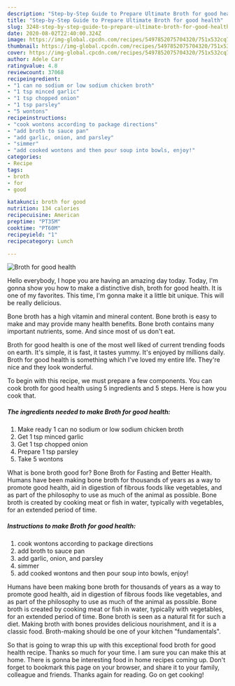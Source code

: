 ```yaml
---
description: "Step-by-Step Guide to Prepare Ultimate Broth for good health"
title: "Step-by-Step Guide to Prepare Ultimate Broth for good health"
slug: 3248-step-by-step-guide-to-prepare-ultimate-broth-for-good-health
date: 2020-08-02T22:40:00.324Z
image: https://img-global.cpcdn.com/recipes/5497852075704320/751x532cq70/broth-for-good-health-recipe-main-photo.jpg
thumbnail: https://img-global.cpcdn.com/recipes/5497852075704320/751x532cq70/broth-for-good-health-recipe-main-photo.jpg
cover: https://img-global.cpcdn.com/recipes/5497852075704320/751x532cq70/broth-for-good-health-recipe-main-photo.jpg
author: Adele Carr
ratingvalue: 4.8
reviewcount: 37068
recipeingredient:
- "1 can no sodium or low sodium chicken broth"
- "1 tsp minced garlic"
- "1 tsp chopped onion"
- "1 tsp parsley"
- "5 wontons"
recipeinstructions:
- "cook wontons according to package directions"
- "add broth to sauce pan"
- "add garlic, onion, and parsley"
- "simmer"
- "add cooked wontons and then pour soup into bowls, enjoy!"
categories:
- Recipe
tags:
- broth
- for
- good

katakunci: broth for good 
nutrition: 134 calories
recipecuisine: American
preptime: "PT35M"
cooktime: "PT60M"
recipeyield: "1"
recipecategory: Lunch

---
```



![Broth for good health](https://img-global.cpcdn.com/recipes/5497852075704320/751x532cq70/broth-for-good-health-recipe-main-photo.jpg)

Hello everybody, I hope you are having an amazing day today. Today, I'm gonna show you how to make a distinctive dish, broth for good health. It is one of my favorites. This time, I'm gonna make it a little bit unique. This will be really delicious.

Bone broth has a high vitamin and mineral content. Bone broth is easy to make and may provide many health benefits. Bone broth contains many important nutrients, some. And since most of us don&#39;t eat.

Broth for good health is one of the most well liked of current trending foods on earth. It's simple, it is fast, it tastes yummy. It's enjoyed by millions daily. Broth for good health is something which I've loved my entire life. They're nice and they look wonderful.


To begin with this recipe, we must prepare a few components. You can cook broth for good health using 5 ingredients and 5 steps. Here is how you cook that.

<!--inarticleads1-->

##### The ingredients needed to make Broth for good health:

1. Make ready 1 can no sodium or low sodium chicken broth
1. Get 1 tsp minced garlic
1. Get 1 tsp chopped onion
1. Prepare 1 tsp parsley
1. Take 5 wontons


What is bone broth good for? Bone Broth for Fasting and Better Health. Humans have been making bone broth for thousands of years as a way to promote good health, aid in digestion of fibrous foods like vegetables, and as part of the philosophy to use as much of the animal as possible. Bone broth is created by cooking meat or fish in water, typically with vegetables, for an extended period of time. 

<!--inarticleads2-->

##### Instructions to make Broth for good health:

1. cook wontons according to package directions
1. add broth to sauce pan
1. add garlic, onion, and parsley
1. simmer
1. add cooked wontons and then pour soup into bowls, enjoy!


Humans have been making bone broth for thousands of years as a way to promote good health, aid in digestion of fibrous foods like vegetables, and as part of the philosophy to use as much of the animal as possible. Bone broth is created by cooking meat or fish in water, typically with vegetables, for an extended period of time. Bone broth is seen as a natural fit for such a diet. Making broth with bones provides delicious nourishment, and it is a classic food. Broth-making should be one of your kitchen &#34;fundamentals&#34;. 

So that is going to wrap this up with this exceptional food broth for good health recipe. Thanks so much for your time. I am sure you can make this at home. There is gonna be interesting food in home recipes coming up. Don't forget to bookmark this page on your browser, and share it to your family, colleague and friends. Thanks again for reading. Go on get cooking!
